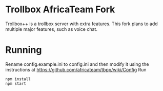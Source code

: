 # Trollbox AfricaTeam Fork
Trollbox++ is a trollbox server with extra features.
This fork plans to add multiple major features, such as voice chat.

# Running
Rename config.example.ini to config.ini and then modify it using the instructions at https://github.com/africateam/tbpp/wiki/Config
Run 
```
npm install
npm start
```

